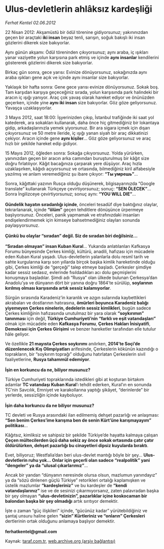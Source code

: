 # Ulus-devletlerin ahlâksız kardeşliği

*Ferhat Kentel 02.06.2012*

<div class="yazi"><p>22 Nisan 2012: Akşamüstü bir ödül törenine gidiyorsunuz; yakınınızdan geçen bir araçtaki <b>iki insan</b> beyaz tenli, sarışın, soğuk bakışlı iki insan gözlerini dikerek size bakıyorlar.</p>
<p>Aynı günün akşamı: Ödül töreninden çıkıyorsunuz; aynı araba, iç ışıkları yanar vaziyette yolun karşısına park etmiş ve içinde <b>aynı insanlar</b> kendilerini göstererek gözlerini dikerek size bakıyorlar.</p>
<p>Birkaç gün sonra, gece yarısı: Evinize dönüyorsunuz, sokağınızda aynı araba ışıkları gene açık ve içinde aynı insanlar size bakıyorlar.</p>
<p>Yaklaşık bir hafta sonra: Gene gece yarısı evinize dönüyorsunuz. Sokak boş. Tam karşıdan karşıya geçeceğiniz sırada, yolun karşısında park halindeki bir aracın iç ışığı yanıyor. Araç çok yavaş olarak hareket ediyor ve önünüzden geçerken, içinde yine <b>aynı iki insan</b> size bakıyorlar. Göz göze geliyorsunuz. Yavaşça uzaklaşıyorlar.</p>
<p>3 Mayıs 2012, saat 18:00: İşyerinizden çıkıp, İstanbul trafiğinde iki saat yol katederek, ara sokakları kullanarak, daha önce hiç gitmediğiniz bir lokantaya gidip, arkadaşlarınızla yemek yiyorsunuz. Bir ara sigara içmek için dışarı çıkıyorsunuz ve 50 metre ileride, iç ışığı yanan siyah bir araç dikkatinizi çekiyor. Aracın içinde gene <b>aynı kişiler</b>... Göz göze geliyorsunuz ve araç hızlı bir şekilde hareket edip gidiyor.</p>
<p>15 Mayıs 2012, öğleden sonra: Sokağa çıkıyorsunuz. Yolda yürürken, yanınızdan geçen bir aracın arka camından buruşturulmuş bir kâğıt size doğru fırlatılıyor. Kâğıt bacağınıza çarparak yere düşüyor. Araç hızla uzaklaşırken, kâğıdı açıyorsunuz ve ortasında, bilmediğiniz kiril alfabesiyle yazılmış ve anlam veremediğiniz şu ibare çıkıyor: <b>“Ты умрешь”</b>... </p>
<p>Sonra, kâğıttaki yazının Rusça olduğu düşünerek, bilgisayarınızda “Google translate” kullanarak Türkçeye çevirtiyorsunuz; sonuç: <b>“SEN ÖLECEK”</b>... Sonra İngilizceye çevirtiyorsunuz; sonuç aynı: <b>“YOU WILL DIE”</b>...<br/><br/><b>Gündelik hayatın sıradanlığı içinde</b>, önceleri tesadüf diye baktığınız olaylar, tekrarlanarak, içinde <b>“ölüm”</b> geçen tehditlere dönüşünce ürpermeye başlıyorsunuz. Önceleri, panik yapmamak ve etrafınızdaki insanları endişelendirmemek için kimseye bahsetmediğiniz olayları sonunda paylaşıyorsunuz.<br/><br/><b>Çünkü bu olaylar “sıradan” değil. Siz de sıradan biri değilsiniz...<br/><br/></b><b>“Sıradan olmayan” insan Kuban Kural</b>... Yukarıda anlatılanları Kafkasya Forumu bünyesinde Çerkes kimliği, kültürü, anadili, hafızası için mücadele eden Kuban Kural yaşadı. Ulus-devletlerin yalanlarla dolu resmî tarih ve sahte kurgularına karşı son yıllarda birçok başka kimlik hareketinde olduğu gibi, Çerkes kimliği de “gerçeği” talep etmeye başladı. Çerkesler şimdiye kadar sessiz sedasız, evlerinde fısıldadıkları acı dolu geçmişlerini konuşmaya başladılar. Şimdi adı “Rusya” olan ülkede bulunan Çerkesya’dan Anadolu’ya ve dünyanın dört bir yanına doğru 1864’te sürülüp, <b>soylarının kırılmış olması karşısında artık sessiz kalamıyorlar</b>. </p>
<p>Sürgün sırasında Karadeniz’in karanlık ve azgın sularında kaybettikleri akrabaları ve dostlarının hatırasına, <b>ömürleri boyunca Karadeniz balığı yiyemeyen Çerkes ninelerin, dedelerin sessiz kimlikleri</b>, bugün sadece Çerkes kimliğinin hafızasında unutulmaz bir yara olarak <b>“soykırımın” tanınması</b> için değil, <b>Türkiye Cumhuriyeti’nin “farklı ve eşit vatandaşları”</b> olmak için mücadele eden <b>Kafkasya Forumu</b>, <b>Çerkes Hakları İnisiyatifi</b>, <b>Demokrasi için Çerkes Girişimi</b> ve benzer hareketler tarafından elle tutulur hâle geliyor. </p>
<p>Ve özellikle <b>21 mayısta Çerkes soykırımı</b> anılırken, <b>2014’te Soçi’de düzenlenecek Kış Olimpiyatları</b> arifesinde, Çerkeslerin kökünün kazındığı o toprakların, bir “soykırım toprağı” olduğunu hatırlatan Çerkeslerin sivil faaliyetlerine, <b>Rusya tahammül edemiyor</b>.<br/><br/><b>İşin en korkuncu da ne, biliyor musunuz?</b></p>
<p>Türkiye Cumhuriyeti topraklarında istedikleri gibi at koşturan birtakım adamlar <b>TC vatandaşı Kuban Kural</b>’ı tehdit ederken, Kural’ın en sonunda TC’nin Savcılık, Emniyet ve karakollarına yaptığı şikâyet, “derinlerde” bir yerlerde, sessizliğin içinde kayboluyor.<br/><br/><b>İşin daha korkuncu da ne biliyor musunuz?</b></p>
<p>TC devleti ve Rusya arasındaki ilan edilmemiş dehşet pazarlığı ve anlaşması: <b>“Sen benim Çerkes’ime karışma ben de senin Kürt’üne karışmayayım” politikası</b>... </p>
<p>Kâğıtsız, kimliksiz ve sahipsiz bir şekilde Türkiye’de hayatta kalmaya çalışan <b>Çeçen mültecilerden üçü daha sekiz ay önce sokak ortasında çatır çatır öldürülürken, dehşet pazarlığı bu cinayetleri dipsiz kuyularda bıraktı</b>.</p>
<p>Evet, biliyoruz; Westfalia’dan beri ulus-devlet mantığı böyle bir şey... <b>Ulus-devletlerin ruhu yok... Onlar için geçerli olan sadece “realpolitik” yani “dengeler” ya da “ulusal çıkarlarımız”</b>... </p>
<p>Ancak bir yandan “dünyanın neresinde olursa olsun, mazlumun yanındayız” ya da “sözü dinlenen güçlü Türkiye” retorikleri ortalığı kaplamışken ve üstelik mazlumlar <b>“kardeşleriniz”</b> ve bu kardeşler de <b>“kendi vatandaşlarınız”</b> ise ve de sesinizi çıkarmıyorsanız, zaten palavradan başka bir şey olmayan <b>“ulus-devletinizin”, pazarlıklar içine koskocaman bir balondan başka bir şey olmadığı</b> artık sırıtıyor demektir.</p>
<p>İşte o zaman “güç ilişkileri” içinde, “gücünüz kadar” yürütebildiğiniz ve şantaj unsuru haline gelen <b>“sizin” Kürtleriniz ve “onların” Çerkesleri</b> dertlerinin ortak olduğunu anlamaya başlıyor demektir.<br/><br/><b>ferhatkentel@gmail.com</b></p>
</div>

Kaynak: [taraf.com.tr](http://www.taraf.com.tr/ferhat-kentel/makale-ulus-devletlerin-ahlaksiz-kardesligi.htm), [web.archive.org (arşiv bağlantısı)](http://web.archive.org/web/20131115224117/http://www.taraf.com.tr/ferhat-kentel/makale-ulus-devletlerin-ahlaksiz-kardesligi.htm)
